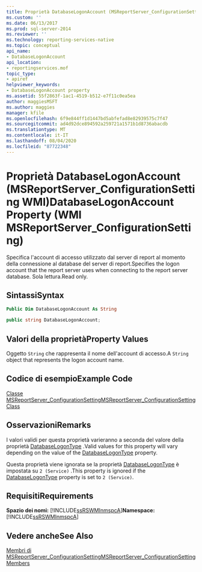 ```yaml
---
title: Proprietà DatabaseLogonAccount (MSReportServer_ConfigurationSetting WMI) | Microsoft Docs
ms.custom: ''
ms.date: 06/13/2017
ms.prod: sql-server-2014
ms.reviewer: ''
ms.technology: reporting-services-native
ms.topic: conceptual
api_name:
- DatabaseLogonAccount
api_location:
- reportingservices.mof
topic_type:
- apiref
helpviewer_keywords:
- DatabaseLogonAccount property
ms.assetid: 55f2863f-1ac1-4519-b512-e7f11c0ea5ea
author: maggiesMSFT
ms.author: maggies
manager: kfile
ms.openlocfilehash: 6f9e844ff1d1447bd5abfefad8e82939575c7f47
ms.sourcegitcommit: ad4d92dce894592a259721a1571b1d8736abacdb
ms.translationtype: MT
ms.contentlocale: it-IT
ms.lasthandoff: 08/04/2020
ms.locfileid: "87722348"
---
```

# <a name="databaselogonaccount-property-wmi-msreportserver_configurationsetting"></a><span data-ttu-id="4186b-102">Proprietà DatabaseLogonAccount (MSReportServer_ConfigurationSetting WMI)</span><span class="sxs-lookup"><span data-stu-id="4186b-102">DatabaseLogonAccount Property (WMI MSReportServer_ConfigurationSetting)</span></span>
  <span data-ttu-id="4186b-103">Specifica l'account di accesso utilizzato dal server di report al momento della connessione al database del server di report.</span><span class="sxs-lookup"><span data-stu-id="4186b-103">Specifies the logon account that the report server uses when connecting to the report server database.</span></span> <span data-ttu-id="4186b-104">Sola lettura.</span><span class="sxs-lookup"><span data-stu-id="4186b-104">Read only.</span></span>  
  
## <a name="syntax"></a><span data-ttu-id="4186b-105">Sintassi</span><span class="sxs-lookup"><span data-stu-id="4186b-105">Syntax</span></span>  
  
```vb  
Public Dim DatabaseLogonAccount As String  
```  
  
```csharp  
public string DatabaseLogonAccount;  
```  
  
## <a name="property-values"></a><span data-ttu-id="4186b-106">Valori della proprietà</span><span class="sxs-lookup"><span data-stu-id="4186b-106">Property Values</span></span>  
 <span data-ttu-id="4186b-107">Oggetto `String` che rappresenta il nome dell'account di accesso.</span><span class="sxs-lookup"><span data-stu-id="4186b-107">A `String` object that represents the logon account name.</span></span>  
  
## <a name="example-code"></a><span data-ttu-id="4186b-108">Codice di esempio</span><span class="sxs-lookup"><span data-stu-id="4186b-108">Example Code</span></span>  
 [<span data-ttu-id="4186b-109">Classe MSReportServer_ConfigurationSetting</span><span class="sxs-lookup"><span data-stu-id="4186b-109">MSReportServer_ConfigurationSetting Class</span></span>](msreportserver-configurationsetting-class.md)  
  
## <a name="remarks"></a><span data-ttu-id="4186b-110">Osservazioni</span><span class="sxs-lookup"><span data-stu-id="4186b-110">Remarks</span></span>  
 <span data-ttu-id="4186b-111">I valori validi per questa proprietà varieranno a seconda del valore della proprietà [DatabaseLogonType](configurationsetting-property-databaselogontype.md) .</span><span class="sxs-lookup"><span data-stu-id="4186b-111">Valid values for this property will vary depending on the value of the [DatabaseLogonType](configurationsetting-property-databaselogontype.md) property.</span></span>  
  
 <span data-ttu-id="4186b-112">Questa proprietà viene ignorata se la proprietà [DatabaseLogonType](configurationsetting-property-databaselogontype.md) è impostata su `2 (Service)` .</span><span class="sxs-lookup"><span data-stu-id="4186b-112">This property is ignored if the [DatabaseLogonType](configurationsetting-property-databaselogontype.md) property is set to `2 (Service)`.</span></span>  
  
## <a name="requirements"></a><span data-ttu-id="4186b-113">Requisiti</span><span class="sxs-lookup"><span data-stu-id="4186b-113">Requirements</span></span>  
 <span data-ttu-id="4186b-114">**Spazio dei nomi:** [!INCLUDE[ssRSWMInmspcA](../../includes/ssrswminmspca-md.md)]</span><span class="sxs-lookup"><span data-stu-id="4186b-114">**Namespace:** [!INCLUDE[ssRSWMInmspcA](../../includes/ssrswminmspca-md.md)]</span></span>  
  
## <a name="see-also"></a><span data-ttu-id="4186b-115">Vedere anche</span><span class="sxs-lookup"><span data-stu-id="4186b-115">See Also</span></span>  
 [<span data-ttu-id="4186b-116">Membri di MSReportServer_ConfigurationSetting</span><span class="sxs-lookup"><span data-stu-id="4186b-116">MSReportServer_ConfigurationSetting Members</span></span>](msreportserver-configurationsetting-members.md)  
  
  
